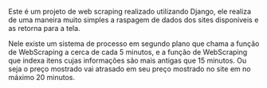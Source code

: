 Este é um projeto de web scraping realizado utilizando Django, ele realiza de uma maneira muito simples a raspagem de dados dos sites disponíveis e as retorna para a tela.

Nele existe um sistema de processo em segundo plano que chama a função de WebScraping a cerca de cada 5 minutos, e a função de WebScraping que indexa itens cujas informações são mais antigas que 15 minutos. Ou seja o preço mostrado vai atrasado em seu preço mostrado no site em no máximo 20 minutos.